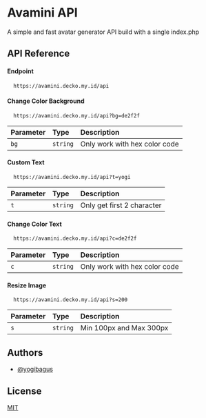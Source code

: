 
# Avamini API

A simple and fast avatar generator API build with a single index.php


## API Reference

#### Endpoint

```http
  https://avamini.decko.my.id/api
```

#### Change Color Background

```http
  https://avamini.decko.my.id/api?bg=de2f2f
```

| Parameter | Type     | Description                |
| :-------- | :------- | :------------------------- |
| `bg` | `string` | Only work with hex color code |


#### Custom Text

```http
  https://avamini.decko.my.id/api?t=yogi
```

| Parameter | Type     | Description                       |
| :-------- | :------- | :-------------------------------- |
| `t`      | `string` | Only get first 2 character |

#### Change Color Text

```http
  https://avamini.decko.my.id/api?c=de2f2f
```

| Parameter | Type     | Description                       |
| :-------- | :------- | :-------------------------------- |
| `c`      | `string` | Only work with hex color code |


#### Resize Image

```http
  https://avamini.decko.my.id/api?s=200
```

| Parameter | Type     | Description                       |
| :-------- | :------- | :-------------------------------- |
| `s`      | `string` | Min 100px and Max 300px |

## Authors

- [@yogibagus](https://www.github.com/yogibagus)


## License

[MIT](https://choosealicense.com/licenses/mit/)

